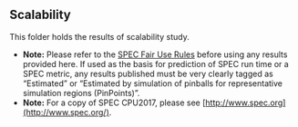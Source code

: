 ## Scalability

This folder holds the results of scalability study.
- **Note:** Please refer to the [SPEC Fair Use Rules](http://www.spec.org/fairuse.html) before using any results provided here. If used as the basis for prediction of SPEC run time or a SPEC metric, any results published must be very clearly tagged as “Estimated” or “Estimated by simulation of pinballs for representative simulation regions (PinPoints)”.
- **Note:** For a copy of SPEC CPU2017, please see [http://www.spec.org](http://www.spec.org/).

